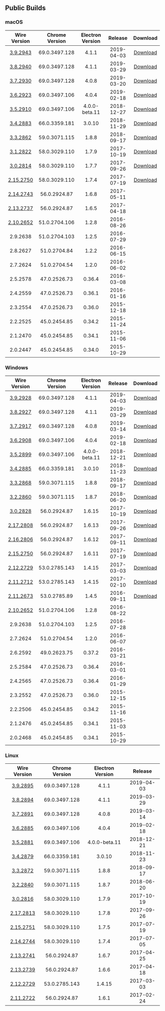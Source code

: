 ## Public Builds

### macOS

Wire Version | Chrome Version | Electron Version | Release | Download
:---:|:---:|:---:|:---:|:---:
[3.9.2943](https://github.com/wireapp/wire-desktop/releases/tag/macos/3.9.2943) | 69.0.3497.128 | 4.1.1 | 2019-04-03 | [Download](https://github.com/wireapp/wire-desktop/releases/download/macos/3.9.2943/Wire.pkg)
[3.8.2940](https://github.com/wireapp/wire-desktop/releases/tag/macos/3.8.2940) | 69.0.3497.128 | 4.1.1 | 2019-03-29 | [Download](https://github.com/wireapp/wire-desktop/releases/download/macos/3.8.2940/Wire.pkg)
[3.7.2930](https://github.com/wireapp/wire-desktop/releases/tag/macos/3.7.2930) | 69.0.3497.128 | 4.0.8 | 2019-03-20 | [Download](https://github.com/wireapp/wire-desktop/releases/download/macos/3.7.2930/Wire.pkg)
[3.6.2923](https://github.com/wireapp/wire-desktop/releases/tag/macos/3.6.2923) | 69.0.3497.106 | 4.0.4 | 2019-02-18 | [Download](https://github.com/wireapp/wire-desktop/releases/download/macos/3.6.2923/Wire.pkg)
[3.5.2910](https://github.com/wireapp/wire-desktop/releases/tag/macos/3.5.2910) | 69.0.3497.106 | 4.0.0-beta.11 | 2018-12-27 | [Download](https://github.com/wireapp/wire-desktop/releases/download/macos/3.5.2910/Wire.pkg)
[3.4.2883](https://github.com/wireapp/wire-desktop/releases/tag/release/3.4.2883) | 66.0.3359.181 | 3.0.10 | 2018-11-29 | [Download](https://github.com/wireapp/wire-desktop/releases/download/release/2883/Wire.pkg)
[3.3.2862](https://github.com/wireapp/wire-desktop/releases/tag/release/3.3.2862) | 59.0.3071.115 | 1.8.8 | 2018-09-17 | [Download](https://github.com/wireapp/wire-desktop/releases/download/release/3.3.2862/wire-3.3.2862.pkg)
[3.1.2822](https://github.com/wireapp/wire-desktop/releases/tag/release/3.1.2822) | 58.0.3029.110 | 1.7.9 | 2017-10-19 | [Download](https://github.com/wireapp/wire-desktop/releases/download/release/3.1.2822/wire-3.1.2822.pkg)
[3.0.2814](https://github.com/wireapp/wire-desktop/releases/tag/release/3.0.2814) | 58.0.3029.110 | 1.7.7 | 2017-09-26 | [Download](https://github.com/wireapp/wire-desktop/releases/download/release/3.0.2804/wire-3.0.2804.pkg)
[2.15.2750](https://github.com/wireapp/wire-desktop/releases/tag/macos/2.15.2750) | 58.0.3029.110 | 1.7.4 | 2017-07-19 | [Download](https://github.com/wireapp/wire-desktop/releases/download/macos/2.15.2750/wire-2.15.2750.pkg)
[2.14.2743](https://github.com/wireapp/wire-desktop/releases/tag/release/2.14.2743) | 56.0.2924.87 | 1.6.8 | 2017-05-11 | 
[2.13.2737](https://github.com/wireapp/wire-desktop/releases/tag/release/2.13.2737) | 56.0.2924.87 | 1.6.5 | 2017-04-18 | 
[2.10.2652](https://github.com/wireapp/wire-desktop/releases/tag/release/2.10.2652) | 51.0.2704.106 | 1.2.8 | 2016-08-26 | 
2.9.2638 | 51.0.2704.103 | 1.2.5 | 2016-07-29 | 
2.8.2627 | 51.0.2704.84 | 1.2.2 | 2016-06-15 |
2.7.2624 | 51.0.2704.54 | 1.2.0 | 2016-06-02 |
2.5.2578 | 47.0.2526.73 | 0.36.4 | 2016-03-08 |
2.4.2559 | 47.0.2526.73 | 0.36.1 | 2016-01-16 |
2.3.2554 | 47.0.2526.73 | 0.36.0 | 2015-12-18 |
2.2.2525 | 45.0.2454.85 | 0.34.2 | 2015-11-24 |
2.1.2470 | 45.0.2454.85 | 0.34.1 | 2015-11-06 |
2.0.2447 | 45.0.2454.85 | 0.34.0 | 2015-10-29 |

### Windows

Wire Version | Chrome Version | Electron Version | Release | Download
:---:|:---:|:---:|:---:|:---:
[3.9.2928](https://github.com/wireapp/wire-desktop/releases/tag/windows/3.9.2928) | 69.0.3497.128 | 4.1.1 | 2019-04-03 | [Download](https://github.com/wireapp/wire-desktop/releases/download/windows/3.9.2927/WireSetup.3.9.2928.exe)
[3.8.2927](https://github.com/wireapp/wire-desktop/releases/tag/windows/3.8.2927) | 69.0.3497.128 | 4.1.1 | 2019-03-29 | [Download](https://github.com/wireapp/wire-desktop/releases/download/windows/3.8.2927/WireSetup.3.8.2927.exe)
[3.7.2917](https://github.com/wireapp/wire-desktop/releases/tag/windows/3.7.2917) | 69.0.3497.128 | 4.0.8 | 2019-03-14 | [Download](https://github.com/wireapp/wire-desktop/releases/download/windows/3.7.2917/WireSetup.3.7.2917.exe)
[3.6.2908](https://github.com/wireapp/wire-desktop/releases/tag/windows/3.5.2899) | 69.0.3497.106 | 4.0.4 | 2019-02-18 | [Download](https://github.com/wireapp/wire-desktop/releases/download/windows/3.6.2908/WireSetup.3.6.2908.exe)
[3.5.2899](https://github.com/wireapp/wire-desktop/releases/tag/windows/3.5.2899) | 69.0.3497.106 | 4.0.0-beta.11 | 2018-12-21 | [Download](https://github.com/wireapp/wire-desktop/releases/download/windows/3.5.2899/wire-3.5.2899.exe)
[3.4.2885](https://github.com/wireapp/wire-desktop/releases/tag/release/3.4.2885) | 66.0.3359.181 | 3.0.10 | 2018-11-23 | [Download](https://github.com/wireapp/wire-desktop/releases/download/release/3.4.2885/wire-3.4.2885.exe)
[3.3.2868](https://github.com/wireapp/wire-desktop/releases/tag/release/3.3.2868) | 59.0.3071.115 | 1.8.8 | 2018-09-17 | [Download](https://github.com/wireapp/wire-desktop/releases/download/release/3.3.2868/wire-3.3.2868.exe)
[3.2.2860](https://github.com/wireapp/wire-desktop/releases/tag/release/3.2.2860) | 59.0.3071.115 | 1.8.7 | 2018-06-20 | [Download](https://github.com/wireapp/wire-desktop/releases/download/release/3.2.2860/wire-3.2.2860.exe)
[3.0.2828](https://github.com/wireapp/wire-desktop/releases/tag/release/3.0.2828) | 56.0.2924.87 | 1.6.15 | 2017-10-19 | [Download](https://github.com/wireapp/wire-desktop/releases/download/release/3.0.2828/wire-3.0.2828.exe)
[2.17.2808](https://github.com/wireapp/wire-desktop/releases/tag/release/2.17.2808) | 56.0.2924.87 | 1.6.13 | 2017-09-26 | [Download](https://github.com/wireapp/wire-desktop/releases/download/release/2.17.2808/wire-2.17.2808.exe)
[2.16.2806](https://github.com/wireapp/wire-desktop/releases/tag/release/2.16.2806) | 56.0.2924.87 | 1.6.12 | 2017-09-11 | [Download](https://github.com/wireapp/wire-desktop/releases/download/release/2.16.2806/wire-2.16.2806.exe)
[2.15.2750](https://github.com/wireapp/wire-desktop/releases/tag/release/2.15.2750) | 56.0.2924.87 | 1.6.11 | 2017-07-19 | [Download](https://github.com/wireapp/wire-desktop/releases/download/release/2.15.2750/wire-2.15.2750.exe)
[2.12.2729](https://github.com/wireapp/wire-desktop/releases/tag/release/2.12.2729) | 53.0.2785.143 | 1.4.15 | 2017-03-03 | [Download](https://github.com/wireapp/wire-desktop/releases/download/release/2.12.2729/wire-2.12.2729.exe)
[2.11.2712](https://github.com/wireapp/wire-desktop/releases/tag/release/2.11.2712) | 53.0.2785.143 | 1.4.15 | 2017-02-10 | [Download](https://github.com/wireapp/wire-desktop/releases/download/release/2.11.2712/wire-2.11.2712.exe)
[2.11.2673](https://github.com/wireapp/wire-desktop/releases/tag/release/2.11.2673) | 53.0.2785.89 | 1.4.5 | 2016-09-11 | [Download](https://github.com/wireapp/wire-desktop/releases/download/release/2.11.2673/wire-2.11.2673.exe)
[2.10.2652](https://github.com/wireapp/wire-desktop/releases/tag/release/2.10.2652) | 51.0.2704.106 | 1.2.8 | 2016-08-22
2.9.2638 | 51.0.2704.103 | 1.2.5 | 2016-07-28
2.7.2624 | 51.0.2704.54 | 1.2.0 | 2016-06-07
2.6.2592 | 49.0.2623.75 | 0.37.2 | 2016-03-21
2.5.2584 | 47.0.2526.73 | 0.36.4 | 2016-03-01
2.4.2565 | 47.0.2526.73 | 0.36.4 | 2016-01-29
2.3.2552 | 47.0.2526.73 | 0.36.0 | 2015-12-15
2.2.2506 | 45.0.2454.85 | 0.34.2 | 2015-11-16
2.1.2476 | 45.0.2454.85 | 0.34.1 | 2015-11-03
2.0.2468 | 45.0.2454.85 | 0.34.1 | 2015-10-29

### Linux

Wire Version | Chrome Version | Electron Version | Release
:---:|:---:|:---:|:---:
[3.9.2895](https://github.com/wireapp/wire-desktop/releases/tag/linux/3.9.2895) | 69.0.3497.128 | 4.1.1 | 2019-04-03
[3.8.2894](https://github.com/wireapp/wire-desktop/releases/tag/linux/3.8.2894) | 69.0.3497.128 | 4.1.1 | 2019-03-29
[3.7.2891](https://github.com/wireapp/wire-desktop/releases/tag/linux/3.7.2891) | 69.0.3497.128 | 4.0.8 | 2019-03-14
[3.6.2885](https://github.com/wireapp/wire-desktop/releases/tag/linux/3.6.2885) | 69.0.3497.106 | 4.0.4 | 2019-02-18
[3.5.2881](https://github.com/wireapp/wire-desktop/releases/tag/linux/3.5.2881) | 69.0.3497.106 | 4.0.0-beta.11 | 2018-12-21
[3.4.2879](https://github.com/wireapp/wire-desktop/releases/tag/release/3.4.2879) | 66.0.3359.181 | 3.0.10 | 2018-11-23
[3.3.2872](https://github.com/wireapp/wire-desktop/releases/tag/release/3.3.2872) | 59.0.3071.115 | 1.8.8 | 2018-09-17
[3.2.2840](https://github.com/wireapp/wire-desktop/releases/tag/release/3.2.2840) | 59.0.3071.115 | 1.8.7 | 2018-06-20
[3.0.2816](https://github.com/wireapp/wire-desktop/releases/tag/release/3.0.2816) | 58.0.3029.110 | 1.7.9 | 2017-10-19
[2.17.2813](https://github.com/wireapp/wire-desktop/releases/tag/release/2.17.2813) | 58.0.3029.110 | 1.7.8 | 2017-09-26
[2.15.2751](https://github.com/wireapp/wire-desktop/releases/tag/release/2.15.2751) | 58.0.3029.110 | 1.7.5 | 2017-07-19
[2.14.2744](https://github.com/wireapp/wire-desktop/releases/tag/release/2.14.2744) | 58.0.3029.110 | 1.7.4 | 2017-07-05
[2.13.2741](https://github.com/wireapp/wire-desktop/releases/tag/release/2.13.2741) | 56.0.2924.87 | 1.6.7 | 2017-04-25
[2.13.2739](https://github.com/wireapp/wire-desktop/releases/tag/release/2.13.2739) | 56.0.2924.87 | 1.6.6 | 2017-04-18
[2.12.2729](https://github.com/wireapp/wire-desktop/releases/tag/release/2.12.2729) | 53.0.2785.143 | 1.4.15 | 2017-03-03
[2.11.2722](https://github.com/wireapp/wire-desktop/releases/tag/release/2.11.2722) | 56.0.2924.87 | 1.6.1 | 2017-02-24
